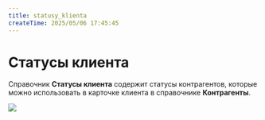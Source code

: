 ```yaml
---
title: statusy_klienta
createTime: 2025/05/06 17:45:45
---
```

# Статусы клиента
Справочник **Статусы клиента** содержит статусы контрагентов, которые можно использовать в карточке клиента в справочнике **Контрагенты**.

![](image397.png)



